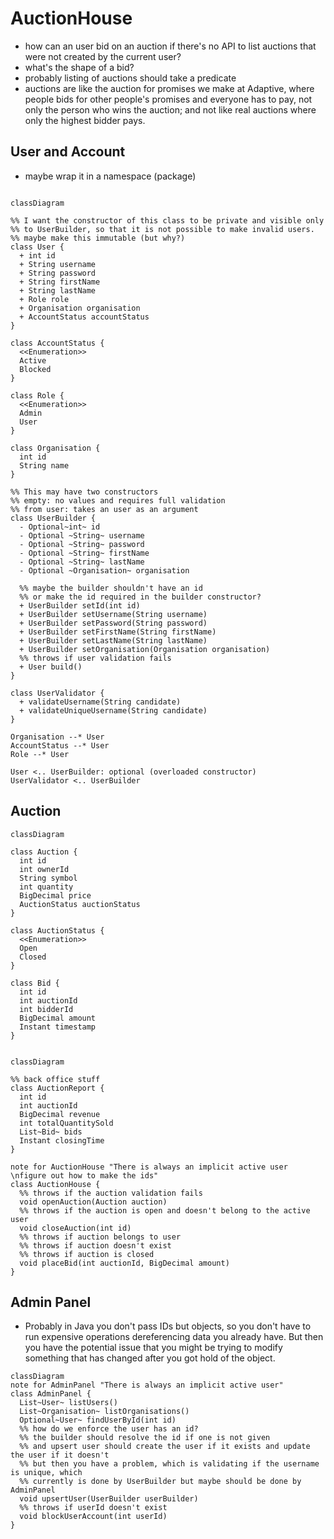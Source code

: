 # AuctionHouse

- how can an user bid on an auction if there's no API to list auctions that were not created by the current user?
- what's the shape of a bid?
- probably listing of auctions should take a predicate
- auctions are like the auction for promises we make at Adaptive, where people bids for other people's promises and everyone has to pay, not only the person who wins the auction; and not like real auctions where only the highest bidder pays.

## User and Account

- maybe wrap it in a namespace (package)

```mermaid

classDiagram

%% I want the constructor of this class to be private and visible only
%% to UserBuilder, so that it is not possible to make invalid users.
%% maybe make this immutable (but why?)
class User {
  + int id
  + String username
  + String password
  + String firstName
  + String lastName
  + Role role
  + Organisation organisation
  + AccountStatus accountStatus
}

class AccountStatus {
  <<Enumeration>>
  Active
  Blocked
}

class Role {
  <<Enumeration>>
  Admin
  User
}

class Organisation {
  int id
  String name
}

%% This may have two constructors
%% empty: no values and requires full validation
%% from user: takes an user as an argument
class UserBuilder {
  - Optional~int~ id
  - Optional ~String~ username
  - Optional ~String~ password
  - Optional ~String~ firstName
  - Optional ~String~ lastName
  - Optional ~Organisation~ organisation

  %% maybe the builder shouldn't have an id
  %% or make the id required in the builder constructor?
  + UserBuilder setId(int id)
  + UserBuilder setUsername(String username)
  + UserBuilder setPassword(String password)
  + UserBuilder setFirstName(String firstName)
  + UserBuilder setLastName(String lastName)
  + UserBuilder setOrganisation(Organisation organisation)
  %% throws if user validation fails
  + User build()
}

class UserValidator {
  + validateUsername(String candidate)
  + validateUniqueUsername(String candidate)
}

Organisation --* User
AccountStatus --* User
Role --* User

User <.. UserBuilder: optional (overloaded constructor)
UserValidator <.. UserBuilder
```

## Auction

```mermaid
classDiagram

class Auction {
  int id
  int ownerId
  String symbol
  int quantity
  BigDecimal price
  AuctionStatus auctionStatus
}

class AuctionStatus {
  <<Enumeration>>
  Open
  Closed
}

class Bid {
  int id
  int auctionId
  int bidderId
  BigDecimal amount
  Instant timestamp
}


```

```mermaid
classDiagram

%% back office stuff
class AuctionReport {
  int id
  int auctionId
  BigDecimal revenue
  int totalQuantitySold
  List~Bid~ bids
  Instant closingTime
}

note for AuctionHouse "There is always an implicit active user \nfigure out how to make the ids"
class AuctionHouse {
  %% throws if the auction validation fails
  void openAuction(Auction auction)
  %% throws if the auction is open and doesn't belong to the active user
  void closeAuction(int id)
  %% throws if auction belongs to user
  %% throws if auction doesn't exist
  %% throws if auction is closed
  void placeBid(int auctionId, BigDecimal amount)
}

```

## Admin Panel

- Probably in Java you don't pass IDs but objects, so you don't have to run expensive operations
  dereferencing data you already have. But then you have the potential issue that you might be
  trying to modify something that has changed after you got hold of the object.

```mermaid
classDiagram
note for AdminPanel "There is always an implicit active user"
class AdminPanel {
  List~User~ listUsers()
  List~Organisation~ listOrganisations()
  Optional~User~ findUserById(int id)
  %% how do we enforce the user has an id?
  %% the builder should resolve the id if one is not given
  %% and upsert user should create the user if it exists and update the user if it doesn't
  %% but then you have a problem, which is validating if the username is unique, which
  %% currently is done by UserBuilder but maybe should be done by AdminPanel
  void upsertUser(UserBuilder userBuilder)
  %% throws if userId doesn't exist
  void blockUserAccount(int userId)
}

```
